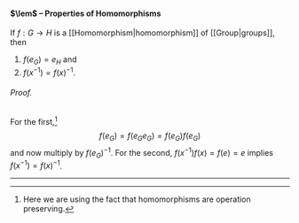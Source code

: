 #### $\lem$ – Properties of Homomorphisms
If $f: G \to H$ is a [[Homomorphism|homomorphism]] of [[Group|groups]], then
1. $f(e_G) = e_H$ and 
2. $f(x^{-1}) = f(x)^{-1}$. 

###### *Proof.* 
For the first,[^1] $$f(e_G) = f(e_Ge_G) = f(e_G)f(e_G)$$ and now multiply by $f(e_G)^{-1}$. For the second, $f(x^{-1}) f(x) = f(e) = e$ implies $f(x^{-1}) = f(x)^{-1}$.
***

[^1]: Here we are using the fact that homomorphisms are operation preserving. 